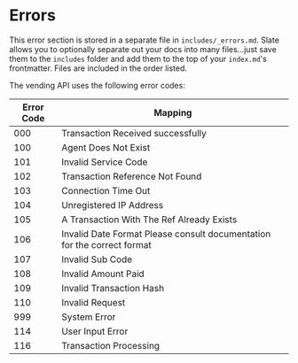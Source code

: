 # Errors

<aside class="notice">
This error section is stored in a separate file in <code>includes/_errors.md</code>. Slate allows you to optionally separate out your docs into many files...just save them to the <code>includes</code> folder and add them to the top of your <code>index.md</code>'s frontmatter. Files are included in the order listed.
</aside>

The vending  API uses the following error codes:


Error Code | Mapping
---------- | -------
000 | Transaction Received successfully
 100| Agent Does Not Exist
101 | Invalid Service Code
102 | Transaction Reference Not Found
103 | Connection Time Out
104 | Unregistered IP Address
105 | A Transaction With The Ref Already Exists
106 | Invalid Date Format Please consult documentation for the correct format
107 | Invalid Sub Code
108 | Invalid Amount Paid
109 | Invalid Transaction Hash
110|  Invalid Request
999|  System Error
114|  User Input Error
116|  Transaction Processing
